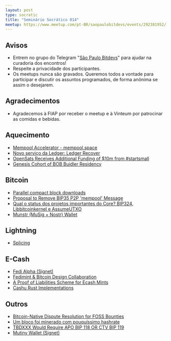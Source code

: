 ```yaml
---
layout: post
type: socratic
title: "Seminário Socrático 014"
meetup: https://www.meetup.com/pt-BR/saopaulobitdevs/events/292381952/
---
```


## Avisos

- Entrem no grupo do Telegram "[São Paulo Bitdevs](https://t.me/joinchat/lHusQ1bV9fUyNDY5)" para ajudar na curadoria dos encontros!
- Respeite a privacidade dos participantes. 
- Os meetups nunca são gravados. Queremos todos a vontade para participar e discutir os assuntos programados, de forma anônima se assim o desejarem.

## Agradecimentos

- Agradecemos à FIAP por receber o meetup e à Vinteum por patrocinar as comidas e bebidas.

## Aquecimento

- [Mempool Accelerator - mempool.space](https://twitter.com/mempool/status/1659619347910803466)
- [Novo serviço da Ledger: Ledger Recover](https://www.ledger.com/academy/what-is-ledger-recover)
- [OpenSats Receives Additional Funding of $10m from #startsmall](https://opensats.org/blog)
- [Genesis Cohort of BOB Buidler Residency](https://twitter.com/BOBSpace_BKK/status/1658157484958425088)

## Bitcoin

- [Parallel compact block downloads](https://github.com/bitcoin/bitcoin/pull/27626)
- [Proposal to Remove BIP35 P2P 'mempool' Message](https://lists.linuxfoundation.org/pipermail/bitcoin-dev/2023-April/021562.html)
- [Qual o status dos projetos importantes do Core? BIP324, Libbitcoinkernel e AssumeUTXO](https://github.com/bitcoin/bitcoin/projects)
- [Munstr (MuSig + Nostr) Wallet](https://github.com/0xBEEFCAF3/munstr)

## Lightning

- [Splicing](https://lightningsplice.com/splicing_explained.html)

## E-Cash
- [Fedi Alpha (Signet)](https://twitter.com/fedibtc/status/1660753799341047808)
- [Fedimint & Bitcoin Design Collaboration](https://github.com/BitcoinDesign/Meta/issues/521)
- [A Proof of Liabilities Scheme for Ecash Mints](https://gist.github.com/callebtc/ed5228d1d8cbaade0104db5d1cf63939)
- [Cashu Rust Implementations](https://twitter.com/CashuBTC/status/1658795711842885636)

## Outros

- [Bitcoin-Native Dispute Resolution for FOSS Bounties](https://twitter.com/wadaniel/status/1658575110096207873?t=ZQ5U0fErYSt08BEEKMfiZg&s=08)
- [Um bloco foi minerado com pouquíssimo hashrate](https://twitter.com/ckpooldev/status/1660799764332519425)
- [TBDXXX Would Require APO BIP 118 OR CTV BIP 119](https://stacker.news/items/177563)
- [Mutiny Wallet (Signet)](https://twitter.com/MutinyWallet/status/1661381554478669825)